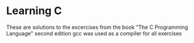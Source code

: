 # Learning C
These are solutions to the excercises from the book
"The C Programming Language" second edition
gcc was used as a compiler for all exercises

